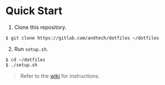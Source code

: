 # Quick Start
1. Clone this repository.
```
$ git clone https://gitlab.com/andtech/dotfiles ~/dotfiles
```

2. Run `setup.sh`.
```
$ cd ~/dotfiles
$ ./setup.sh
```

> Refer to the [wiki](https://gitlab.com/andtech/dotfiles/-/wikis/home) for instructions.

